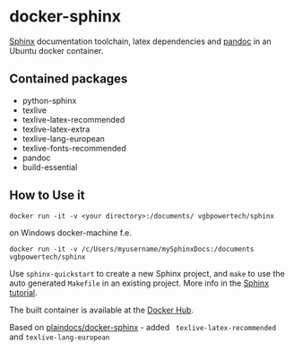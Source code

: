 # docker-sphinx
[Sphinx](http://sphinx-doc.org/) documentation toolchain, latex dependencies and [pandoc](http://johnmacfarlane.net/pandoc) in an Ubuntu docker container.

## Contained packages
* python-sphinx
* texlive  
* texlive-latex-recommended 
* texlive-latex-extra 
* texlive-lang-european 
* texlive-fonts-recommended 
* pandoc
* build-essential

## How to Use it

    docker run -it -v <your directory>:/documents/ vgbpowertech/sphinx

on Windows docker-machine f.e.

    docker run -it -v /c/Users/myusername/mySphinxDocs:/documents vgbpowertech/sphinx

Use `sphinx-quickstart` to create a new Sphinx project, and `make` to use the auto generated `Makefile` in an existing project. More info in the [Sphinx tutorial](http://sphinx-doc.org/tutorial.html).

The built container is available at the [Docker Hub](https://hub.docker.com/r/vgbpowertech/sphinx/).

Based on [plaindocs/docker-sphinx](https://github.com/plaindocs/docker-sphinx) - added ` texlive-latex-recommended` and `texlive-lang-european`